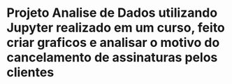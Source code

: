 # Projeto Analise de Dados utilizando Jupyter realizado em um curso, feito criar graficos e analisar o motivo do cancelamento de assinaturas pelos clientes 
